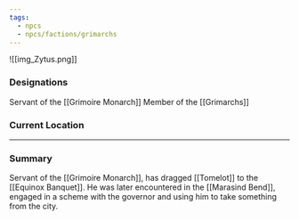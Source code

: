 ```yaml
---
tags:
  - npcs
  - npcs/factions/grimarchs
---
```

![[img_Zytus.png]]
### Designations
Servant of the [[Grimoire Monarch]]
Member of the [[Grimarchs]]
### Current Location


___
### Summary
Servant of the [[Grimoire Monarch]], has dragged [[Tomelot]] to the [[Equinox Banquet]]. He was later encountered in the [[Marasind Bend]], engaged in a scheme with the governor and using him to take something from the city. 